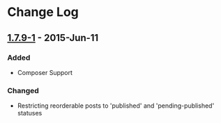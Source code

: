 # Change Log

## [1.7.9-1] - 2015-Jun-11
### Added
- Composer Support

### Changed
- Restricting reorderable posts to 'published' and 'pending-published' statuses


[1.7.9-1]: https://github.com/composed/post-types-order/compare/tag/1.7.9...1.7.9-1
